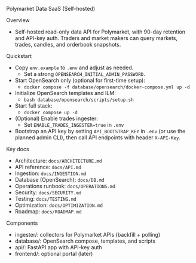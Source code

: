 Polymarket Data SaaS (Self-hosted)

Overview
- Self-hosted read-only data API for Polymarket, with 90-day retention and API-key auth. Traders and market makers can query markets, trades, candles, and orderbook snapshots.

Quickstart
- Copy `env.example` to `.env` and adjust as needed.
  - Set a strong `OPENSEARCH_INITIAL_ADMIN_PASSWORD`.
- Start OpenSearch only (optional for first-time setup):
  - `docker compose -f database/opensearch/docker-compose.yml up -d`
- Initialize OpenSearch templates and ILM:
  - `bash database/opensearch/scripts/setup.sh`
- Start full stack:
  - `docker compose up -d`
- (Optional) Enable trades ingester:
  - Set `ENABLE_TRADES_INGESTER=true` in `.env`
- Bootstrap an API key by setting `API_BOOTSTRAP_KEY` in `.env` (or use the planned admin CLI), then call API endpoints with header `X-API-Key`.

Key docs
- Architecture: `docs/ARCHITECTURE.md`
- API reference: `docs/API.md`
- Ingestion: `docs/INGESTION.md`
- Database (OpenSearch): `docs/DB.md`
- Operations runbook: `docs/OPERATIONS.md`
- Security: `docs/SECURITY.md`
- Testing: `docs/TESTING.md`
- Optimization: `docs/OPTIMIZATION.md`
- Roadmap: `docs/ROADMAP.md`

Components
- ingester/: collectors for Polymarket APIs (backfill + polling)
- database/: OpenSearch compose, templates, and scripts
- api/: FastAPI app with API-key auth
- frontend/: optional portal (later)

